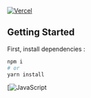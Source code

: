 [![Vercel](https://therealsujitk-vercel-badge.vercel.app/?app=shopmystaffs.vercel.app)](https://shopmystaffs.vercel.app)

## Getting Started

First, install dependencies :

```bash
npm i
# or
yarn install
```
[![JavaScript](https://img.shields.io/badge/JavaScript-323330?style=for-the-badge&logo=javascript&logoColor=F7DF1E)



